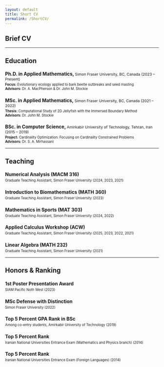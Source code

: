 ```yaml
---
layout: default
title: Short CV
permalink: /ShortCV/
---
```


## Brief CV

---

<h2> Education </h2>

<div>
  <h3 style="font-size:1.1em; font-weight: bold; margin-bottom: 0.2em;">
    Ph.D. in Applied Mathematics, 
    <span style="font-size: 0.8em; font-weight: normal;">Simon Fraser University, BC, Canada (2023 – Present)</span>
  </h3>
  <p style="font-size: 0.8em; margin-top: 0;">
    <strong>Focus:</strong> Evolutionary ecology applied to bark beetle outbreaks and seed masting<br>
    <strong>Advisors:</strong> Dr. A. MacPherson & Dr. John M. Stockie
  </p>

  <h3 style="font-size:1.1em; font-weight: bold; margin-bottom: 0.2em;">
    MSc. in Applied Mathematics, 
    <span style="font-size: 0.8em; font-weight: normal;">Simon Fraser University, BC, Canada (2021 – 2022)</span>
  </h3>
  <p style="font-size: 0.8em; margin-top: 0;">
    <strong>Thesis:</strong> Computational Study of 2D Jellyfish with the Immersed Boundary Method<br>
    <strong>Advisors:</strong> Dr. John M. Stockie
  </p>

  <h3 style="font-size:1.1em; font-weight: bold; margin-bottom: 0.2em;">
    BSc. in Computer Science, 
    <span style="font-size: 0.8em; font-weight: normal;">Amirkabir University of Technology, Tehran, Iran (2015 – 2019)</span>
  </h3>
  <p style="font-size: 0.8em; margin-top: 0;">
    <strong>Project:</strong> Cardinality Optimization: Focusing on Cardinality Constrained Problems<br>
    <strong>Advisors:</strong> Dr. S. A. Mirhassani
  </p>
</div>

---

<h2>Teaching</h2>

<h3 style="font-size:1.1em; font-weight: bold; margin-bottom: 0.2em;">
    Numerical Analysis (MACM 316)
  </h3>
  <p style="font-size: 0.8em; margin-top: 0;">
    Graduate Teaching Assistant, Simon Fraser University (2024, 2023, 2021)
  </p>

<h3 style="font-size:1.1em; font-weight: bold; margin-bottom: 0.2em;">
    Introduction to Biomathematics (MATH 360)
  </h3>
  <p style="font-size: 0.8em; margin-top: 0;">
    Graduate Teaching Assistant, Simon Fraser University (2023)
  </p>

<h3 style="font-size:1.1em; font-weight: bold; margin-bottom: 0.2em;">
    Mathematics in Sports (MAT 303)
  </h3>
  <p style="font-size: 0.8em; margin-top: 0;">
    Graduate Teaching Assistant, Simon Fraser University (2024, 2022)
  </p>

<h3 style="font-size:1.1em; font-weight: bold; margin-bottom: 0.2em;">
    Applied Calculus Workshop (ACW)
  </h3>
  <p style="font-size: 0.8em; margin-top: 0;">
    Graduate Teaching Assistant, Simon Fraser University (2025, 2023, 2022, 2021)
  </p>

<h3 style="font-size:1.1em; font-weight: bold; margin-bottom: 0.2em;">
    Linear Algebra (MATH 232)
  </h3>
  <p style="font-size: 0.8em; margin-top: 0;">
    Graduate Teaching Assistant, Simon Fraser University (2021)
  </p>

---

<h2>Honors & Ranking</h2>

<h3 style="font-size:1.1em; font-weight: bold; margin-bottom: 0.2em;">
   1st Poster Presentation Award
  </h3>
  <p style="font-size: 0.8em; margin-top: 0;">
    SIAM Pacific Noth West (2023)
  </p>

<h3 style="font-size:1.1em; font-weight: bold; margin-bottom: 0.2em;">
   MSc Defense with Distinction
  </h3>
  <p style="font-size: 0.8em; margin-top: 0;">
    Simon Fraser University (2022)
  </p>

  <h3 style="font-size:1.1em; font-weight: bold; margin-bottom: 0.2em;">
   Top 5 Percent GPA Rank in BSc
  </h3>
  <p style="font-size: 0.8em; margin-top: 0;">
     Among co-entry students, Amirkabir University of Technology (2019)
  </p>
  
  <h3 style="font-size:1.1em; font-weight: bold; margin-bottom: 0.2em;">
   Top 5 Percent Rank
  </h3>
  <p style="font-size: 0.8em; margin-top: 0;">
     Iranian National Universities Entrance Exam (Mathematics and Physics branch) (2014)
  </p>

  <h3 style="font-size:1.1em; font-weight: bold; margin-bottom: 0.2em;">
   Top 5 Percent Rank
  </h3>
  <p style="font-size: 0.8em; margin-top: 0;">
     Iranian National Universities Entrance Exam (Foreign Languages) (2014)
  </p>
